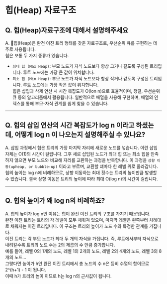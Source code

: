 # 힙(Heap) 자료구조

## **Q. 힙(Heap)자료구조에 대해서 설명해주세요**

A. 힙(Heap)은 완전 이진 트리 형태를 갖춘 자료구조로, 우선순위 큐를 구현하는 데 주로 사용됩니다.\
힙은 보통 두 가지 종류가 있습니다.

* `최대 힙 (Max Heap)`: 부모 노드가 자식 노드보다 항상 크거나 같도록 구성된 트리입니다. 루트 노드에는 가장 큰 값이 위치합니다.
* `최소 힙 (Min Heap)`: 부모 노드가 자식 노드보다 항상 작거나 같도록 구성된 트리입니다. 루트 노드에는 가장 작은 값이 위치합니다.\
  힙은 삽입과 삭제 연산 시 시간 복잡도가 O(lon n)으로 효율적이며, 정렬, 우선순위 큐 등의 알고리즘에서 활용됩니다. 일반적으로 배열을 사용해 구현하며, 배열의 인덱스를 통해 부모-자식 관계를 쉽게 찾을 수 있습니다.

***

## **Q. 힙의 삽입 연산의 시간 복잡도가 log n 이라고 하셨는데, 어떻게 log n 이 나오는지 설명해주실 수 있나요?**

A. 삽입 과정에서 힙은 트리의 가장 마지막 자리에 새로운 노드를 넣습니다. 이런 삽입 자체는 O(1)의 시간이 걸립니다. 그후 새로 삽입된 노드가 최대 힙 또는 최소 힙을 만족하지 않으면 부모 노드와 비교해 자리를 교환하는 과정을 반복합니다. 이 과정을 `상향 이동(upheap, or bubble-up)` 이라고 부르며, 교환할 떄마다 한 레벨 위로 올라갑니다. 힙의 높이는 log n에 비례하므로, 상향 이동하는 최대 횟수는 트리의 높이만큼 발생할 수 있습니다. 결국 상향 이동은 트리의 높이에 따라 최대 O(log n)의 시간이 걸립니다.

***

## **Q. 힙의 높이가 왜 log n의 비례하죠?**

A. 힙의 높이가 log n인 이유는 힙이 완전 이진 트리의 구조를 가지기 때문입니다.\
완전 이진 트리는 트리의 각 레벨이 모두 채워져 있으며, 마지막 레벨은 왼쪽부터 차례대로 채워지는 이진 트리입니다. 이 구조는 트리의 높이가 노드 수와 특정한 관계를 가집니다.\
이진 트리는 각 부모 노드가 최대 두 개의 자식을 가집니다. 즉, 루트에서부터 자식으로 내려갈수록 트리의 노드 수는 2의 제곱의 수 만큼 증가합니다.\
예를 들어, 레벨 0의 1개의 노드, 레벨 1의 2개의 노드, 레벨 2의 4개의 노드, 레벨 3의 8개의 노드...\
그렇다면 높이가 h인 완전 이진 트리에서 총 노드의 수 n은 등비 수열의 합이므로 2^(h+1) - 1 이 됩니다.\
이때 h가 트리의 높이 이므로 h는 log n의 근사값이 됩니다.
